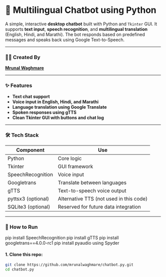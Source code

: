 # 🤖 Multilingual Chatbot using Python

A simple, interactive **desktop chatbot** built with Python and `Tkinter` GUI. It supports **text input**, **speech recognition**, and **multilingual translation** (English, Hindi, and Marathi). The bot responds based on predefined messages and speaks back using Google Text-to-Speech.

---

### 👩‍💻 Created By
**[Mrunal Waghmare](https://github.com/mrunalwaghmare)**

---

### ✨ Features

- **Text chat support**
- **Voice input in English, Hindi, and Marathi**
- **Language translation using Google Translate**
- **Spoken responses using gTTS**
- **Clean Tkinter GUI with buttons and chat log**

---

### 🛠 Tech Stack

| Component        | Use                                |
|------------------|-------------------------------------|
| Python           | Core logic                         |
| Tkinter          | GUI framework                      |
| SpeechRecognition| Voice input                        |
| Googletrans      | Translate between languages        |
| gTTS             | Text-to-speech voice output        |
| pyttsx3 (optional) | Alternative TTS (not used in this code) |
| SQLite3 (optional) | Reserved for future data integration |

---

### 🚀 How to Run
pip install SpeechRecognition
pip install gTTS
pip install googletrans==4.0.0-rc1
pip install pyaudio
using Spyder

#### 1. Clone this repo:
```bash
git clone https://github.com/mrunalwaghmare/chatbot.py.git
cd chatbot.py 

